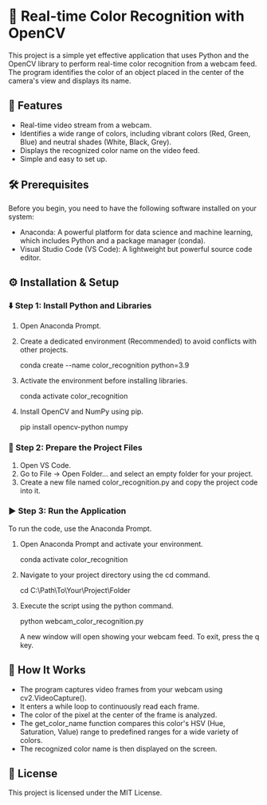 # 📸 Real-time Color Recognition with OpenCV

This project is a simple yet effective application that uses Python and the OpenCV library to perform real-time color recognition from a webcam feed. The program identifies the color of an object placed in the center of the camera's view and displays its name.

## 🚀 Features
- Real-time video stream from a webcam.
- Identifies a wide range of colors, including vibrant colors (Red, Green, Blue) and neutral shades (White, Black, Grey).
- Displays the recognized color name on the video feed.
- Simple and easy to set up.

## 🛠️ Prerequisites
Before you begin, you need to have the following software installed on your system:
- Anaconda: A powerful platform for data science and machine learning, which includes Python and a package manager (conda).
- Visual Studio Code (VS Code): A lightweight but powerful source code editor.

## ⚙️ Installation & Setup

### ⬇️ Step 1: Install Python and Libraries

1.  Open Anaconda Prompt.
2.  Create a dedicated environment (Recommended) to avoid conflicts with other projects.

   
    conda create --name color_recognition python=3.9
    
3.  Activate the environment before installing libraries.

   
    conda activate color_recognition
    
4.  Install OpenCV and NumPy using pip.

   
    pip install opencv-python numpy
    
### 📂 Step 2: Prepare the Project Files

1.  Open VS Code.
2.  Go to File -> Open Folder... and select an empty folder for your project.
3.  Create a new file named color_recognition.py and copy the project code into it.

### ▶️ Step 3: Run the Application

To run the code, use the Anaconda Prompt.

1.  Open Anaconda Prompt and activate your environment.

   
    conda activate color_recognition
    
2.  Navigate to your project directory using the cd command.

   
    cd C:\Path\To\Your\Project\Folder
    
3.  Execute the script using the python command.

   
    python webcam_color_recognition.py
    
    A new window will open showing your webcam feed. To exit, press the q key.

## 🧠 How It Works
- The program captures video frames from your webcam using cv2.VideoCapture().
- It enters a while loop to continuously read each frame.
- The color of the pixel at the center of the frame is analyzed.
- The get_color_name function compares this color's HSV (Hue, Saturation, Value) range to predefined ranges for a wide variety of colors.
- The recognized color name is then displayed on the screen.

## 📜 License
This project is licensed under the MIT License.
